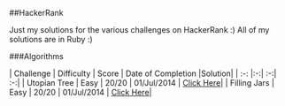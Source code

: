 ##HackerRank

Just my solutions for the various challenges on HackerRank :)
All of my solutions are in Ruby :)


###Algorithms


| Challenge        | Difficulty | Score  | Date of Completion |Solution|
| :-: |:-:| :-:| :-:|
| Utopian Tree      | Easy | 20/20 | 01/Jul/2014 | [Click Here](https://github.com/BukhariH/HackerRank/blob/master/UtopianTree/solution.rb)|
| Filling Jars      | Easy      |   20/20 | 01/Jul/2014 | [Click Here](https://github.com/BukhariH/HackerRank/blob/master/FillingJars/solution.rb)|